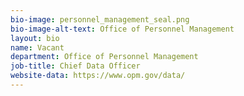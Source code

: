 ```yaml
---
bio-image: personnel_management_seal.png
bio-image-alt-text: Office of Personnel Management
layout: bio
name: Vacant
department: Office of Personnel Management
job-title: Chief Data Officer
website-data: https://www.opm.gov/data/
---
```

